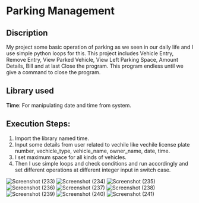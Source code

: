 # Parking Management

## Discription
My project some basic operation of parking as we seen in our daily life and I use simple python loops for this. This project includes Vehicle Entry, Remove Entry, View Parked Vehicle, View Left Parking Space, Amount Details, Bill and at last Close the program. This program endless until we give a command to close the program.

##  Library used

**Time**: For manipulating date and time from system.

## Execution Steps:

1.	Import the library named time.
2.	Input some details from user related to vechile like vechile license plate number, vechicle_type, vehicle_name, owner_name, date, time.
3.	I set maximum space for all kinds of vehicles.
4.	Then I use simple loops and check conditions and run accordingly and set different operations at different integer input in switch case.

![Screenshot (233)](https://user-images.githubusercontent.com/72460920/186490901-89ecafb6-5a18-4363-8f5b-bf012f9c323e.png)
![Screenshot (234)](https://user-images.githubusercontent.com/72460920/186490916-e25e81bc-346c-48e4-869a-511effdb04ca.png)
![Screenshot (235)](https://user-images.githubusercontent.com/72460920/186490922-a386a6c9-6823-48fa-ac74-674b7bb73dd3.png)
![Screenshot (236)](https://user-images.githubusercontent.com/72460920/186490938-e69c4be4-5aaa-4b50-a1e0-e2b307dc5786.png)
![Screenshot (237)](https://user-images.githubusercontent.com/72460920/186490947-1b5c2fe5-fbb2-4f84-a02f-799df1b0026b.png)
![Screenshot (238)](https://user-images.githubusercontent.com/72460920/186490956-0a004799-218b-4360-9410-7fdcf3578f70.png)
![Screenshot (239)](https://user-images.githubusercontent.com/72460920/186490967-971411e8-9a1d-4edd-87e2-12199d4fe892.png)
![Screenshot (240)](https://user-images.githubusercontent.com/72460920/186490976-b8a327d2-bba2-466f-a86c-d0ec302aacfc.png)
![Screenshot (241)](https://user-images.githubusercontent.com/72460920/186491039-595c1146-50e9-4902-9a43-b2699bbcda62.png)
